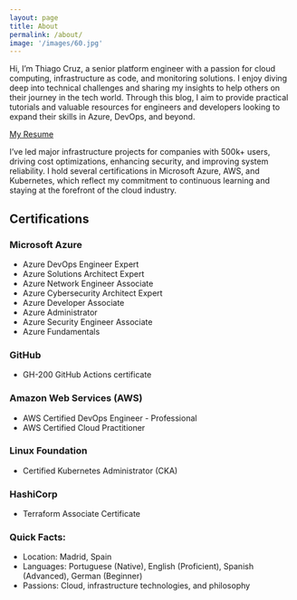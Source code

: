 ```yaml
---
layout: page
title: About
permalink: /about/
image: '/images/60.jpg'
---
```


Hi, I’m Thiago Cruz, a senior platform engineer with a passion for cloud computing, infrastructure as code, and monitoring solutions. I enjoy diving deep into technical challenges and sharing my insights to help others on their journey in the tech world. Through this blog, I aim to provide practical tutorials and valuable resources for engineers and developers looking to expand their skills in Azure, DevOps, and beyond.

<a href="https://github.com/thiagocruzrj/thiagocruzrj.github.io/blob/main/_docs/Thiago%20Justo%20-%20Resume.pdf" target="_blank">My Resume</a>

I’ve led major infrastructure projects for companies with 500k+ users, driving cost optimizations, enhancing security, and improving system reliability. I hold several certifications in Microsoft Azure, AWS, and Kubernetes, which reflect my commitment to continuous learning and staying at the forefront of the cloud industry.

## Certifications

### Microsoft Azure
- Azure DevOps Engineer Expert
- Azure Solutions Architect Expert
- Azure Network Engineer Associate
- Azure Cybersecurity Architect Expert
- Azure Developer Associate
- Azure Administrator
- Azure Security Engineer Associate
- Azure Fundamentals

### GitHub
- GH-200 GitHub Actions certificate

### Amazon Web Services (AWS)
- AWS Certified DevOps Engineer - Professional
- AWS Certified Cloud Practitioner

### Linux Foundation
- Certified Kubernetes Administrator (CKA)

### HashiCorp
- Terraform Associate Certificate

### Quick Facts:
- Location: Madrid, Spain
- Languages: Portuguese (Native), English (Proficient), Spanish (Advanced), German (Beginner)
- Passions: Cloud, infrastructure technologies, and philosophy
